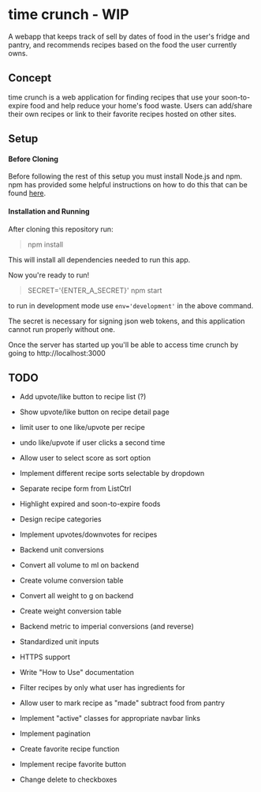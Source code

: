 # time crunch - WIP

A webapp that keeps track of sell by dates of food in the user's fridge and pantry, and recommends recipes based on the food the user currently owns.

## Concept

time crunch is a web application for finding recipes that use your soon-to-expire food and help reduce your home's food waste. Users can add/share their own recipes or link to their favorite recipes hosted on other sites.

## Setup

#### Before Cloning

Before following the rest of this setup you must install Node.js and npm. npm has provided some helpful instructions on how to do this that can be found [here](https://docs.npmjs.com/getting-started/installing-node).

#### Installation and Running

After cloning this repository run:

>npm install

This will install all dependencies needed to run this app.

Now you're ready to run!

>SECRET='{ENTER_A_SECRET}' npm start

to run in development mode use `env='development'` in the above command.

The secret is necessary for signing json web tokens, and this application cannot run properly without one.

Once the server has started up you'll be able to access time crunch by going to http://localhost:3000

## TODO

* Add upvote/like button to recipe list (?)

* Show upvote/like button on recipe detail page

* limit user to one like/upvote per recipe

* undo like/upvote if user clicks a second time

* Allow user to select score as sort option

* Implement different recipe sorts selectable by dropdown

* Separate recipe form from ListCtrl

* Highlight expired and soon-to-expire foods

* Design recipe categories

* Implement upvotes/downvotes for recipes

* Backend unit conversions

* Convert all volume to ml on backend

* Create volume conversion table

* Convert all weight to g on backend

* Create weight conversion table

* Backend metric to imperial conversions (and reverse)

* Standardized unit inputs

* HTTPS support

* Write "How to Use" documentation

* Filter recipes by only what user has ingredients for

* Allow user to mark recipe as "made" subtract food from pantry

* Implement "active" classes for appropriate navbar links

* Implement pagination

* Create favorite recipe function

* Implement recipe favorite button

* Change delete to checkboxes